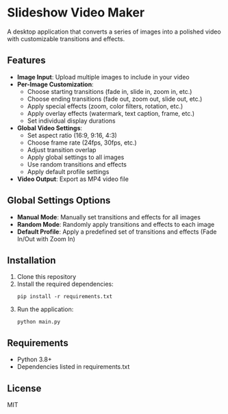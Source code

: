 # Slideshow Video Maker

A desktop application that converts a series of images into a polished video with customizable transitions and effects.

## Features

- **Image Input**: Upload multiple images to include in your video
- **Per-Image Customization**:
  - Choose starting transitions (fade in, slide in, zoom in, etc.)
  - Choose ending transitions (fade out, zoom out, slide out, etc.)
  - Apply special effects (zoom, color filters, rotation, etc.)
  - Apply overlay effects (watermark, text caption, frame, etc.)
  - Set individual display durations
- **Global Video Settings**:
  - Set aspect ratio (16:9, 9:16, 4:3)
  - Choose frame rate (24fps, 30fps, etc.)
  - Adjust transition overlap
  - Apply global settings to all images
  - Use random transitions and effects
  - Apply default profile settings
- **Video Output**: Export as MP4 video file

## Global Settings Options

- **Manual Mode**: Manually set transitions and effects for all images
- **Random Mode**: Randomly apply transitions and effects to each image
- **Default Profile**: Apply a predefined set of transitions and effects (Fade In/Out with Zoom In)

## Installation

1. Clone this repository
2. Install the required dependencies:
   ```
   pip install -r requirements.txt
   ```
3. Run the application:
   ```
   python main.py
   ```

## Requirements

- Python 3.8+
- Dependencies listed in requirements.txt

## License

MIT
